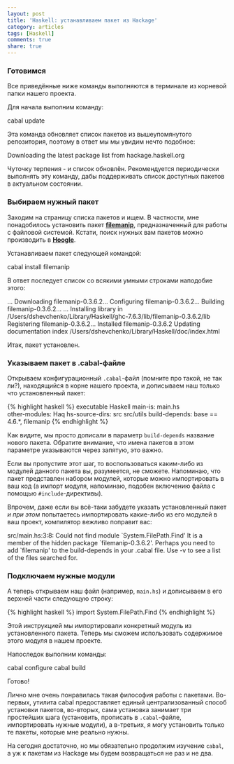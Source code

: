 ```yaml
---
layout: post
title: 'Haskell: устанавливаем пакет из Hackage'
category: articles
tags: [Haskell]
comments: true
share: true
---
```


<h3>Готовимся</h3>

Все приведённые ниже команды выполняются в терминале из корневой папки нашего проекта.

Для начала выполним команду:

<bash>
cabal update
</bash>

Эта команда обновляет список пакетов из вышеупомянутого репозитория, поэтому в ответ мы мы увидим нечто подобное:

<bash>
Downloading the latest package list from hackage.haskell.org
</bash>

Чуточку терпения - и список обновлён. Рекомендуется периодически выполнять эту команду, дабы поддерживать список доступных пакетов в актуальном состоянии.

<h3>Выбираем нужный пакет</h3>

Заходим на страницу списка пакетов и ищем. В частности, мне понадобилось установить пакет **<a href="http://hackage.haskell.org/package/filemanip">filemanip</a>**, предназначенный для работы с файловой системой. Кстати, поиск нужных вам пакетов можно производить в **<a href="http://www.haskell.org/hoogle/">Hoogle</a>**.

Устанавливаем пакет следующей командой:

<bash>
cabal install filemanip
</bash>

В ответ последует список со всякими умными строками наподобие этого:

<bash>
...
Downloading filemanip-0.3.6.2...
Configuring filemanip-0.3.6.2...
Building filemanip-0.3.6.2...
...
Installing library in
/Users/dshevchenko/Library/Haskell/ghc-7.6.3/lib/filemanip-0.3.6.2/lib
Registering filemanip-0.3.6.2...
Installed filemanip-0.3.6.2
Updating documentation index /Users/dshevchenko/Library/Haskell/doc/index.html
</bash>

Итак, пакет установлен.

<h3>Указываем пакет в .cabal-файле</h3>

Открываем конфигурационный <code>.cabal</code>-файл (помните про такой, не так ли?), находящийся в корне нашего проекта, и дописываем наш только что установленный пакет:

{% highlight haskell %}
executable Haskell
    main-is:         main.hs            
    other-modules:   Haq
    hs-source-dirs:  src 
                     src/utils
    build-depends:   base == 4.6.*, filemanip
{% endhighlight %}

Как видите, мы просто дописали в параметр <code>build-depends</code> название нового пакета. Обратите внимание, что имена пакетов в этом параметре указываются через запятую, это важно.

Если вы пропустите этот шаг, то воспользоваться каким-либо из модулей данного пакета вы, разумеется, не сможете. Напоминаю, что пакет представлен набором модулей, которые можно импортировать в ваш код (а импорт модуля, напоминаю, подобен включению файла с помощью <code>#include</code>-директивы).

Впрочем, даже если вы всё-таки забудете указать установленный пакет *и при этом* попытаетесь импортировать какие-либо из его модулей в ваш проект, компилятор вежливо поправит вас:

<bash>
src/main.hs:3:8:
    Could not find module `System.FilePath.Find'
    It is a member of the hidden package `filemanip-0.3.6.2'.
    Perhaps you need to add `filemanip' to the build-depends in your .cabal file.
    Use -v to see a list of the files searched for.
</bash>

<h3>Подключаем нужные модули</h3>

А теперь открываем наш файл (например, <code>main.hs</code>) и дописываем в его верхней части следующую строку:

{% highlight haskell %}
import System.FilePath.Find
{% endhighlight %}

Этой инструкцией мы импортировали конкретный модуль из установленного пакета. Теперь мы сможем использовать содержимое этого модуля в нашем проекте.

Напоследок выполним команды:

<bash>
cabal configure
cabal build
</bash>

Готово!

Лично мне очень понравилась такая философия работы с пакетами. Во-первых, утилита cabal предоставляет единый централизованный способ установки пакетов, во-вторых, сама установка занимает три простейших шага (установить, прописать в <code>.cabal</code>-файле, импортировать нужные модули), а в-третьих, я могу установить только те пакеты, которые мне реально нужны.

На сегодня достаточно, но мы обязательно продолжим изучение <code>cabal</code>, а уж к пакетам из Hackage мы будем возвращаться не раз и не два.
